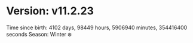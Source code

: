 # Version: v11.2.23
Time since birth: 4102 days, 98449 hours, 5906940 minutes, 354416400 seconds
Season: Winter ❄️
